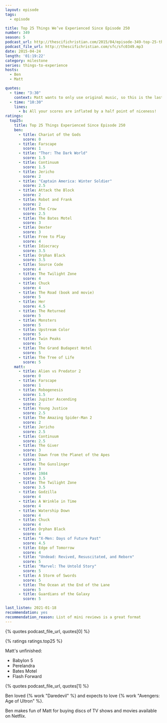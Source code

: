 ```yaml
---
layout: episode
tags:
  - episode

title: Top 25 Things We’ve Experienced Since Episode 250
number: 349
season: 5
podcast_url: http://thescifichristian.com/2015/04/episode-349-top-25-things-weve-experienced-since-episode-250/
podcast_file_url: http://thescifichristian.com/sfc/sfc0349.mp3
date: 2015-04-24
length: '01:19:22'
category: milestone
series: things-to-experience
hosts:
  - Ben
  - Matt

quotes:
  - time: "3:30"
    context: Matt wants to only use original music, so this is the last time he will allow The Ben De Bono Countdown music.
  - time: "10:30"
    lines:
      - b: All your scores are inflated by a half point of niceness!
ratings:
  top25:
    title: Top 25 Things Experienced Since Episode 250
    ben:
      - title: Chariot of the Gods
        score: 0
      - title: Farscape
        score: 1
      - title: "Thor: The Dark World"
        score: 1.5
      - title: Continuum
        score: 1.5
      - title: Jericho
        score: 2
      - title: "Captain America: Winter Soldier"
        score: 2.5
      - title: Attack the Block
        score: 2
      - title: Robot and Frank
        score: 2
      - title: The Crow
        score: 2.5
      - title: The Bates Motel
        score: 3
      - title: Dexter
        score: 3
      - title: Free to Play
        score: 4
      - title: Idiocracy
        score: 3.5
      - title: Orphan Black
        score: 3.5
      - title: Source Code
        score: 4
      - title: The Twilight Zone
        score: 4
      - title: Chuck
        score: 4
      - title: The Road (book and movie)
        score: 5
      - title: Her
        score: 4.5
      - title: The Returned
        score: 5
      - title: Monsters
        score: 5
      - title: Upstream Color
        score: 5
      - title: Twin Peaks
        score: 5
      - title: The Grand Budapest Hotel
        score: 5
      - title: The Tree of Life
        score: 5
    matt:
      - title: Alien vs Predator 2
        score: 0
      - title: Farscape
        score: 1
      - title: Robogenesis
        score: 1.5
      - title: Jupiter Ascending
        score: 2
      - title: Young Justice
        score: 2.5
      - title: The Amazing Spider-Man 2
        score: 2
      - title: Jericho
        score: 2.5
      - title: Continuum
        score: 2.5
      - title: The Giver
        score: 3
      - title: Dawn from the Planet of the Apes
        score: 3
      - title: The Gunslinger
        score: 3
      - title: 1984
        score: 3.5
      - title: The Twilight Zone
        score: 3.5
      - title: Godzilla
        score: 4
      - title: A Wrinkle in Time
        score: 4
      - title: Watership Down
        score: 4
      - title: Chuck
        score: 4
      - title: Orphan Black
        score: 4
      - title: "X-Men: Days of Future Past"
        score: 4.5
      - title: Edge of Tomorrow
        score: 4
      - title: "Undead: Revived, Resuscitated, and Reborn"
        score: 5
      - title: "Marvel: The Untold Story"
        score: 5
      - title: A Storm of Swords
        score: 5
      - title: The Ocean at the End of the Lane
        score: 5
      - title: Guardians of the Galaxy
        score: 5

last_listen: 2021-01-18
recommendation: yes
recommendation_reason: List of mini reviews is a great format
---
```


{% quotes podcast_file_url, quotes[0] %}

{% ratings ratings.top25 %}

Matt's unfinished:
- Babylon 5
- Perelandra
- Bates Motel
- Flash Forward

{% quotes podcast_file_url, quotes[1] %}

Ben loved {% work "Daredevil" %} and expects to love {% work "Avengers: Age of Ultron" %}.

Ben makes fun of Matt for buying discs of TV shows and movies available on Netflix.